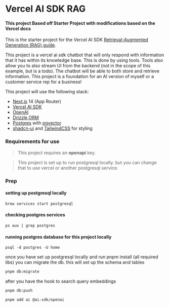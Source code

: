 # Vercel AI SDK RAG

#### This project Based off Starter Project with modifications based on the Vercel docs

This is the starter project for the Vercel AI SDK [Retrieval-Augmented Generation (RAG) guide](https://sdk.vercel.ai/docs/guides/rag-chatbot).

This project is a vercel ai sdk chatbot that will only respond with information that it has within its knowledge base. This is done by using tools. Tools also allow you to also stream UI from the backend (not in the scope of this example, but is a todo). The chatbot will be able to both store and retrieve information. This project is a foundation for an AI version of myself or a customer service rep for a business!

This project will use the following stack:

- [Next.js](https://nextjs.org) 14 (App Router)
- [Vercel AI SDK](https://sdk.vercel.ai/docs)
- [OpenAI](https://openai.com)
- [Drizzle ORM](https://orm.drizzle.team)
- [Postgres](https://www.postgresql.org/) with [ pgvector ](https://github.com/pgvector/pgvector)
- [shadcn-ui](https://ui.shadcn.com) and [TailwindCSS](https://tailwindcss.com) for styling


### Requirements for use
> This project requires an **openapi** key. 

> This project is set up to run postgresql locally. but you can change that to use vercel or another postgresql service.

### Prep

#### setting up postgresql locally

```terminal
brew services start postgresql 
```

#### checking postgres services
```
ps aux | grep postgres
```

#### running postgres database for this project locally
```
psql -d postgres -U home

```

once you have set up postgresql locally and run pnpm install (all required libs) you can migrate the db. this will set up the schema and tables
```python
pnpm db:migrate
```

after you have the hook to search query embeddings 
```python
pnpm db:push
```
```terminal
pnpm add ai @ai-sdk/openai
```